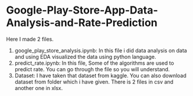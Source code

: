 # Google-Play-Store-App-Data-Analysis-and-Rate-Prediction
Here I made 2 files.
1. google_play_store_analysis.ipynb: In this file i did data analysis on data and using EDA visualized the data using python language.
2. predict_rate.ipynb: In this file, Some of the algorithms are used to predict rate. You can go through the file so you will understand.
3. Dataset: I have taken that dataset from kaggle. You can also download dataset from folder which i have given. There is 2 files in csv and another one in xlsx.
